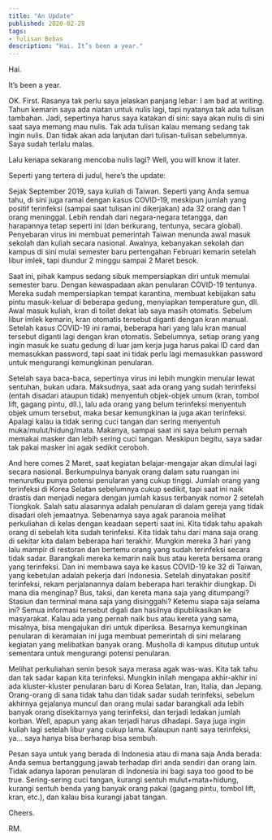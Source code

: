 ```yaml
---
title: "An Update"
published: 2020-02-28
tags:
- Tulisan Bebas
description: "Hai. It’s been a year."
---
```



Hai.

It’s been a year.

OK. First. Rasanya tak perlu saya jelaskan panjang lebar: I am bad at writing. Tahun kemarin saya ada niatan untuk nulis lagi, tapi nyatanya tak ada tulisan tambahan. Jadi, sepertinya harus saya katakan di sini: saya akan nulis di sini saat saya memang mau nulis. Tak ada tulisan kalau memang sedang tak ingin nulis. Dan tidak akan ada lanjutan dari tulisan-tulisan sebelumnya. Saya sudah terlalu malas.

Lalu kenapa sekarang mencoba nulis lagi? Well, you will know it later.

Seperti yang tertera di judul, here’s the update:

Sejak September 2019, saya kuliah di Taiwan. Seperti yang Anda semua tahu, di sini juga ramai dengan kasus COVID-19, meskipun jumlah yang positif terinfeksi (sampai saat tulisan ini dikerjakan) ada 32 orang dan 1 orang meninggal. Lebih rendah dari negara-negara tetangga, dan harapannya tetap seperti ini (dan berkurang, tentunya, secara global). Penyebaran virus ini membuat pemerintah Taiwan menunda awal masuk sekolah dan kuliah secara nasional. Awalnya, kebanyakan sekolah dan kampus di sini mulai semester baru pertengahan Februari kemarin setelah libur imlek, tapi diundur 2 minggu sampai 2 Maret besok.

Saat ini, pihak kampus sedang sibuk mempersiapkan diri untuk memulai semester baru. Dengan kewaspadaan akan penularan COVID-19 tentunya. Mereka sudah mempersiapkan tempat karantina, membuat kebijakan satu pintu masuk-keluar di beberapa gedung, menyiapkan temperature gun, dll. Awal masuk kuliah, kran di toilet dekat lab saya masih otomatis. Sebelum libur imlek kemarin, kran otomatis tersebut diganti dengan kran manual. Setelah kasus COVID-19 ini ramai, beberapa hari yang lalu kran manual tersebut diganti lagi dengan kran otomatis. Sebelumnya, setiap orang yang ingin masuk ke suatu gedung di luar jam kerja juga harus pakai ID card dan memasukkan password, tapi saat ini tidak perlu lagi memasukkan password untuk mengurangi kemungkinan penularan.

Setelah saya baca-baca, sepertinya virus ini lebih mungkin menular lewat sentuhan, bukan udara. Maksudnya, saat ada orang yang sudah terinfeksi (entah disadari ataupun tidak) menyentuh objek-objek umum (kran, tombol lift, gagang pintu, dll.), lalu ada orang yang belum terinfeksi menyentuh objek umum tersebut, maka besar kemungkinan ia juga akan terinfeksi. Apalagi kalau ia tidak sering cuci tangan dan sering menyentuh muka/mulut/hidung/mata. Makanya, sampai saat ini saya belum pernah memakai masker dan lebih sering cuci tangan. Meskipun begitu, saya sadar tak pakai masker ini agak sedikit ceroboh.

And here comes 2 Maret, saat kegiatan belajar-mengajar akan dimulai lagi secara nasional. Berkumpulnya banyak orang dalam satu ruangan ini menurutku punya potensi penularan yang cukup tinggi. Jumlah orang yang terinfeksi di Korea Selatan sebelumnya cukup sedikit, tapi saat ini naik drastis dan menjadi negara dengan jumlah kasus terbanyak nomor 2 setelah Tiongkok. Salah satu alasannya adalah penularan di dalam gereja yang tidak disadari oleh jemaatnya. Sebenarnya saya agak paranoia melihat perkuliahan di kelas dengan keadaan seperti saat ini. Kita tidak tahu apakah orang di sebelah kita sudah terinfeksi. Kita tidak tahu dari mana saja orang di sekitar kita dalam beberapa hari terakhir. Mungkin mereka 3 hari yang lalu mampir di restoran dan bertemu orang yang sudah terinfeksi secara tidak sadar. Barangkali mereka kemarin naik bus atau kereta bersama orang yang terinfeksi. Dan ini membawa saya ke kasus COVID-19 ke 32 di Taiwan, yang kebetulan adalah pekerja dari Indonesia. Setelah dinyatakan positif terinfeksi, rekam perjalanannya dalam beberapa hari terakhir diungkap. Di mana dia menginap? Bus, taksi, dan kereta mana saja yang ditumpangi? Stasiun dan terminal mana saja yang disinggahi? Ketemu siapa saja selama ini? Semua informasi tersebut digali dan hasilnya dipublikasikan ke masyarakat. Kalau ada yang pernah naik bus atau kereta yang sama, misalnya, bisa mengajukan diri untuk diperiksa. Besarnya kemungkinan penularan di keramaian ini juga membuat pemerintah di sini melarang kegiatan yang melibatkan banyak orang. Musholla di kampus ditutup untuk sementara untuk mengurangi potensi penularan.

Melihat perkuliahan senin besok saya merasa agak was-was. Kita tak tahu dan tak sadar kapan kita terinfeksi. Mungkin inilah mengapa akhir-akhir ini ada kluster-kluster penularan baru di Korea Selatan, Iran, Italia, dan Jepang. Orang-orang di sana tidak tahu dan tidak sadar sudah terinfeksi, sebelum akhirnya gejalanya muncul dan orang mulai sadar barangkali ada lebih banyak orang disekitarnya yang terinfeksi, dan terjadi ledakan jumlah korban. Well, apapun yang akan terjadi harus dihadapi. Saya juga ingin kuliah lagi setelah libur yang cukup lama. Kalaupun nanti saya terinfeksi, ya… saya hanya bisa berharap bisa sembuh.

Pesan saya untuk yang berada di Indonesia atau di mana saja Anda berada: Anda semua bertanggung jawab terhadap diri anda sendiri dan orang lain. Tidak adanya laporan penularan di Indonesia ini bagi saya too good to be true. Sering-sering cuci tangan, kurangi sentuh mulut+mata+hidung, kurangi sentuh benda yang banyak orang pakai (gagang pintu, tombol lift, kran, etc.), dan kalau bisa kurangi jabat tangan.

Cheers.

RM.
